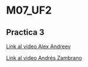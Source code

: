 # M07_UF2

## Practica 3

[Link al video Alex Andreev](https://drive.google.com/file/d/1NAY6BVlVGYSwExph8i8qfTR6aP9mTt-h/view?usp=drive_link)<br>

[Link al video Andrés Zambrano](https://drive.google.com/file/d/1ScT9pI8EAqTg-BUyCsH0lnpTwJl84NWY/view?usp=sharing)<br>
